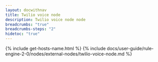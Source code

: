 ```yaml
---
layout: docwithnav
title: Twilio voice node
description: Twilio voice node node
breadcrumbs: "true"
breadcrumbs-steps: "2"
hidetoc: "true"
---
```


{% include get-hosts-name.html %}
{% include docs/user-guide/rule-engine-2-0/nodes/external-nodes/twilio-voice-node.md %}
